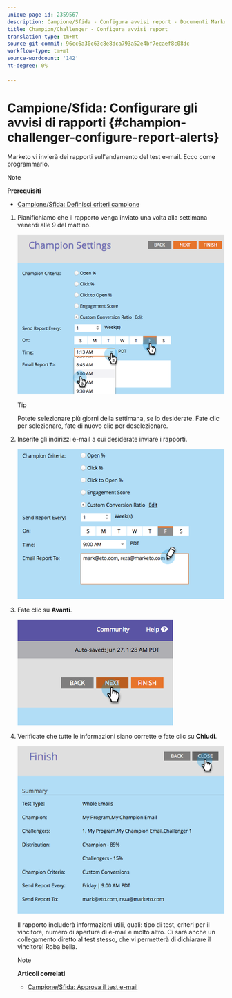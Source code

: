 ```yaml
---
unique-page-id: 2359567
description: Campione/Sfida - Configura avvisi report - Documenti Marketo - Documentazione prodotto
title: Champion/Challenger - Configura avvisi report
translation-type: tm+mt
source-git-commit: 96cc6a30c63c8e8dca793a52e4bf7ecaef8c08dc
workflow-type: tm+mt
source-wordcount: '142'
ht-degree: 0%

---
```



# Campione/Sfida: Configurare gli avvisi di rapporti {#champion-challenger-configure-report-alerts}

Marketo vi invierà dei rapporti sull&#39;andamento del test e-mail. Ecco come programmarlo.

>[!NOTE]
>
>**Prerequisiti**
>
>* [Campione/Sfida: Definisci criteri campione](champion-challenger-define-champion-criteria.md)

>



1. Pianifichiamo che il rapporto venga inviato una volta alla settimana venerdì alle 9 del mattino.

   ![](assets/image2014-9-15-13-3a12-3a56.png)

   >[!TIP]
   >
   >Potete selezionare più giorni della settimana, se lo desiderate. Fate clic per selezionare, fate di nuovo clic per deselezionare.

1. Inserite gli indirizzi e-mail a cui desiderate inviare i rapporti.

   ![](assets/image2014-9-15-13-3a13-3a7.png)

1. Fate clic su **Avanti**.

   ![](assets/image2014-9-15-13-3a18-3a30.png)

1. Verificate che tutte le informazioni siano corrette e fate clic su **Chiudi**.

   ![](assets/image2014-9-15-13-3a18-3a41.png)

   Il rapporto includerà informazioni utili, quali: tipo di test, criteri per il vincitore, numero di aperture di e-mail e molto altro. Ci sarà anche un collegamento diretto al test stesso, che vi permetterà di dichiarare il vincitore! Roba bella.

   >[!NOTE]
   >
   >**Articoli correlati**
   >
   >    
   >    
   >    * [Campione/Sfida: Approva il test e-mail](champion-challenger-approve-your-email-test.md)


